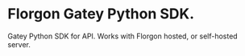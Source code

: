 # Florgon Gatey Python SDK.

Gatey Python SDK for API. Works with Florgon hosted, or self-hosted server.

